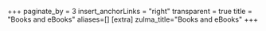 +++
paginate_by = 3
insert_anchorLinks = "right"
transparent = true
title = "Books and eBooks"
aliases=[]
[extra]
zulma_title="Books and eBooks"
+++
